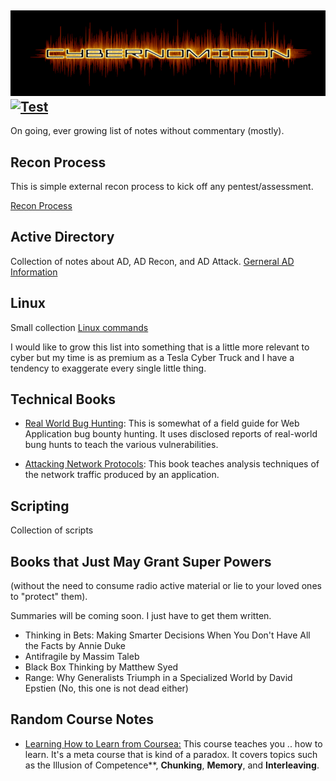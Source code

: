 ![Cybernomicon](images/cyber2.png "Klaatu Barada NNNecktie.")
[![Test](https://img.shields.io/badge/search%20space-Google-blueviolet)](www.google.com)
---
On going, ever growing list of notes without commentary (mostly).

## Recon Process

This is simple external recon process to kick off any pentest/assessment.

[Recon Process](Recon.md "Hail to the Recon")

## Active Directory

Collection of notes about AD, AD Recon, and AD Attack. 
[Gerneral AD Information](ActiveDirectory/README.md "The time loop starts here.")

## Linux

Small collection  [Linux commands](Linux/Linux.md "Give me some Linux baby.")

I would like to grow this list into something that is a little more relevant to cyber but my time is as premium as a Tesla  Cyber Truck and I have a tendency to exaggerate every single little thing. 

## Technical Books

* [Real World Bug Hunting](Books/RealWorldBugHunting/Readme.md "The holistic approach to bug hunting!!"):
	This is somewhat of a field guide for Web Application bug bounty hunting.
	It uses disclosed reports of real-world bung hunts to teach the various vulnerabilities.

* [Attacking Network Protocols](Books/AttackingNetworkProtocols/README.md "How many roads must a man walk down?"): 
	This book teaches analysis techniques of the network traffic produced by an application.

## Scripting
Collection of scripts

## Books that Just May Grant Super Powers
(without the need to consume radio active material or lie to your loved ones to "protect" them).

Summaries will be coming soon. I just have to get them written.

* Thinking in Bets: Making Smarter Decisions When You Don't Have All the Facts by Annie Duke
* Antifragile by Massim Taleb
* Black Box Thinking by Matthew Syed
* Range: Why Generalists Triumph in a Specialized World by David Epstien (No, this one is not dead either)

## Random Course Notes
* [Learning How to Learn from Coursea:](https://www.coursera.org/learn/learning-how-to-learn "An Epic saga of meta learning.  They can take our tuna but they can never take our ability to learn!!") 
	This course teaches you .. how to learn.  It's a meta course that is kind of a paradox.
	It covers topics such as the Illusion of Competence**, **Chunking**, **Memory**, and **Interleaving**.

